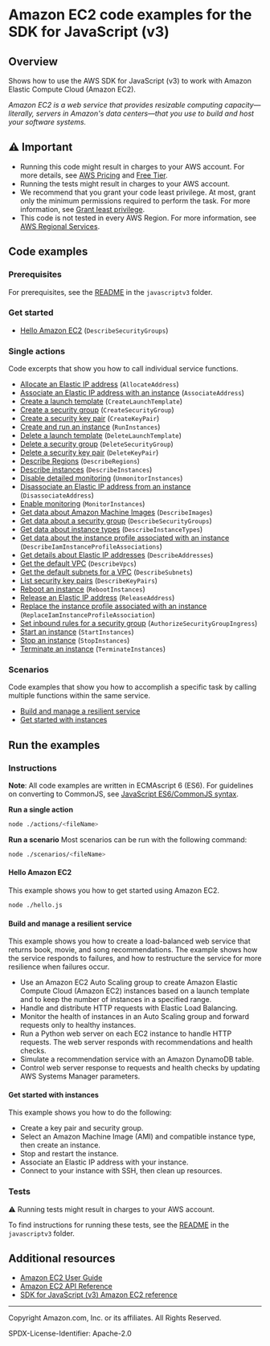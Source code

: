 # Amazon EC2 code examples for the SDK for JavaScript (v3)

## Overview

Shows how to use the AWS SDK for JavaScript (v3) to work with Amazon Elastic Compute Cloud (Amazon EC2).

<!--custom.overview.start-->
<!--custom.overview.end-->

_Amazon EC2 is a web service that provides resizable computing capacity—literally, servers in Amazon's data centers—that you use to build and host your software systems._

## ⚠ Important

* Running this code might result in charges to your AWS account. For more details, see [AWS Pricing](https://aws.amazon.com/pricing/) and [Free Tier](https://aws.amazon.com/free/).
* Running the tests might result in charges to your AWS account.
* We recommend that you grant your code least privilege. At most, grant only the minimum permissions required to perform the task. For more information, see [Grant least privilege](https://docs.aws.amazon.com/IAM/latest/UserGuide/best-practices.html#grant-least-privilege).
* This code is not tested in every AWS Region. For more information, see [AWS Regional Services](https://aws.amazon.com/about-aws/global-infrastructure/regional-product-services).

<!--custom.important.start-->
<!--custom.important.end-->

## Code examples

### Prerequisites

For prerequisites, see the [README](../../README.md#Prerequisites) in the `javascriptv3` folder.


<!--custom.prerequisites.start-->
<!--custom.prerequisites.end-->

### Get started

- [Hello Amazon EC2](hello.js#L8) (`DescribeSecurityGroups`)


### Single actions

Code excerpts that show you how to call individual service functions.

- [Allocate an Elastic IP address](actions/allocate-address.js#L8) (`AllocateAddress`)
- [Associate an Elastic IP address with an instance](actions/associate-address.js#L8) (`AssociateAddress`)
- [Create a launch template](../cross-services/wkflw-resilient-service/steps-deploy.js#L280) (`CreateLaunchTemplate`)
- [Create a security group](actions/create-security-group.js#L8) (`CreateSecurityGroup`)
- [Create a security key pair](actions/create-key-pair.js#L8) (`CreateKeyPair`)
- [Create and run an instance](actions/run-instances.js#L8) (`RunInstances`)
- [Delete a launch template](../cross-services/wkflw-resilient-service/steps-destroy.js#L244) (`DeleteLaunchTemplate`)
- [Delete a security group](actions/delete-security-group.js#L8) (`DeleteSecurityGroup`)
- [Delete a security key pair](actions/delete-key-pair.js#L8) (`DeleteKeyPair`)
- [Describe Regions](actions/describe-regions.js#L8) (`DescribeRegions`)
- [Describe instances](actions/describe-instances.js#L8) (`DescribeInstances`)
- [Disable detailed monitoring](actions/unmonitor-instances.js#L8) (`UnmonitorInstances`)
- [Disassociate an Elastic IP address from an instance](actions/disassociate-address.js#L8) (`DisassociateAddress`)
- [Enable monitoring](actions/monitor-instances.js#L8) (`MonitorInstances`)
- [Get data about Amazon Machine Images](actions/describe-images.js#L8) (`DescribeImages`)
- [Get data about a security group](actions/describe-security-groups.js#L8) (`DescribeSecurityGroups`)
- [Get data about instance types](actions/describe-instance-types.js#L8) (`DescribeInstanceTypes`)
- [Get data about the instance profile associated with an instance](../cross-services/wkflw-resilient-service/steps-demo.js#L243) (`DescribeIamInstanceProfileAssociations`)
- [Get details about Elastic IP addresses](actions/describe-addresses.js#L8) (`DescribeAddresses`)
- [Get the default VPC](../cross-services/wkflw-resilient-service/steps-deploy.js#L359) (`DescribeVpcs`)
- [Get the default subnets for a VPC](../cross-services/wkflw-resilient-service/steps-deploy.js#L374) (`DescribeSubnets`)
- [List security key pairs](actions/describe-key-pairs.js#L8) (`DescribeKeyPairs`)
- [Reboot an instance](actions/reboot-instances.js#L8) (`RebootInstances`)
- [Release an Elastic IP address](actions/release-address.js#L8) (`ReleaseAddress`)
- [Replace the instance profile associated with an instance](../cross-services/wkflw-resilient-service/steps-demo.js#L255) (`ReplaceIamInstanceProfileAssociation`)
- [Set inbound rules for a security group](actions/authorize-security-group-ingress.js#L8) (`AuthorizeSecurityGroupIngress`)
- [Start an instance](actions/start-instances.js#L8) (`StartInstances`)
- [Stop an instance](actions/stop-instances.js#L8) (`StopInstances`)
- [Terminate an instance](actions/terminate-instances.js#L8) (`TerminateInstances`)

### Scenarios

Code examples that show you how to accomplish a specific task by calling multiple
functions within the same service.

- [Build and manage a resilient service](javascriptv3/example_code/cross-services/wkflw-resilient-service/index.js)
- [Get started with instances](scenarios/basic.js)


<!--custom.examples.start-->
<!--custom.examples.end-->

## Run the examples

### Instructions

**Note**: All code examples are written in ECMAscript 6 (ES6). For guidelines on converting to CommonJS, see
[JavaScript ES6/CommonJS syntax](https://docs.aws.amazon.com/sdk-for-javascript/v3/developer-guide/sdk-examples-javascript-syntax.html).

**Run a single action**

```bash
node ./actions/<fileName>
```

**Run a scenario**
Most scenarios can be run with the following command:
```bash
node ./scenarios/<fileName>
```

<!--custom.instructions.start-->
<!--custom.instructions.end-->

#### Hello Amazon EC2

This example shows you how to get started using Amazon EC2.

```bash
node ./hello.js
```


#### Build and manage a resilient service

This example shows you how to create a load-balanced web service that returns book, movie, and song recommendations. The example shows how the service responds to failures, and how to restructure the service for more resilience when failures occur.

- Use an Amazon EC2 Auto Scaling group to create Amazon Elastic Compute Cloud (Amazon EC2) instances based on a launch template and to keep the number of instances in a specified range.
- Handle and distribute HTTP requests with Elastic Load Balancing.
- Monitor the health of instances in an Auto Scaling group and forward requests only to healthy instances.
- Run a Python web server on each EC2 instance to handle HTTP requests. The web server responds with recommendations and health checks.
- Simulate a recommendation service with an Amazon DynamoDB table.
- Control web server response to requests and health checks by updating AWS Systems Manager parameters.

<!--custom.scenario_prereqs.cross_ResilientService.start-->
<!--custom.scenario_prereqs.cross_ResilientService.end-->


<!--custom.scenarios.cross_ResilientService.start-->
<!--custom.scenarios.cross_ResilientService.end-->

#### Get started with instances

This example shows you how to do the following:

- Create a key pair and security group.
- Select an Amazon Machine Image (AMI) and compatible instance type, then create an instance.
- Stop and restart the instance.
- Associate an Elastic IP address with your instance.
- Connect to your instance with SSH, then clean up resources.

<!--custom.scenario_prereqs.ec2_Scenario_GetStartedInstances.start-->
<!--custom.scenario_prereqs.ec2_Scenario_GetStartedInstances.end-->


<!--custom.scenarios.ec2_Scenario_GetStartedInstances.start-->
<!--custom.scenarios.ec2_Scenario_GetStartedInstances.end-->

### Tests

⚠ Running tests might result in charges to your AWS account.


To find instructions for running these tests, see the [README](../../README.md#Tests)
in the `javascriptv3` folder.



<!--custom.tests.start-->
<!--custom.tests.end-->

## Additional resources

- [Amazon EC2 User Guide](https://docs.aws.amazon.com/AWSEC2/latest/UserGuide/concepts.html)
- [Amazon EC2 API Reference](https://docs.aws.amazon.com/AWSEC2/latest/APIReference/Welcome.html)
- [SDK for JavaScript (v3) Amazon EC2 reference](https://docs.aws.amazon.com/AWSJavaScriptSDK/v3/latest/client/ec2)

<!--custom.resources.start-->
<!--custom.resources.end-->

---

Copyright Amazon.com, Inc. or its affiliates. All Rights Reserved.

SPDX-License-Identifier: Apache-2.0